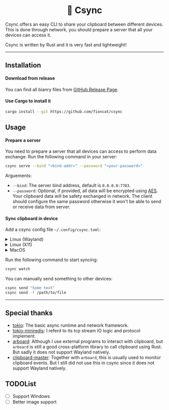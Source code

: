 <div align="center">
<h1>📄 Csync</h1>
</div>

Csync offers an easy CLI to share your clipboard between different devices. This is done through network, you should prepare a server that all your devices can access it.

Csync is written by Rust and it is very fast and lightweight!

---

## Installation

#### Download from release

You can find all bianry files from [GitHub Release Page](https://github.com/fioncat/csync/releases).

#### Use Cargo to install it

```bash
cargo install --git https://github.com/fioncat/csync
```

## Usage

#### Prepare a server

You need to prepare a server that all devices can access to perform data exchange. Run the following command in your server:

```bash
csync serve --bind "<bind-addr>" --password "<your-password>"
```

Arguements:

- `--bind`: The server bind address, default is `0.0.0.0:7703`.
- `--password`: Optional, if provided, all data will be encrypted using [AES](https://en.wikipedia.org/wiki/Advanced_Encryption_Standard). Your clipboard data will be safety exchanged in network. The client should configure the same password otherwise it won't be able to send or receive data from server.

#### Sync clipboard in device

Add a csync config file `~/.config/csync.toml`:

<details>
<summary>Linux (Wayland)</summary>

Require package `wl-clipboard`.

```toml
# ~/.config/csync.toml

server = "127.0.0.1:7703"  # The server address
device = "test-device"     # The current device name, should be unique
password = "test password" # The server password

watch = ["ucloud-mac"]  # The other devices to watch

[read]
notify = true
interval = 200

[write]
text_cmd = ["wl-copy"]
download_image = true
```

Run the following command to watch clipboard events and notify them to csync:

```bash
wl-paste --no-newline --watch csync notify
```

</details>

<details>
<summary>Linux (X11)</summary>

Require package `xclip`.

```toml
# ~/.config/csync.toml

server = "127.0.0.1:7703"  # The server address
device = "test-device"     # The current device name, should be unique
password = "test password" # The server password

watch = ["ucloud-mac"]  # The other devices to watch

[read]
cmd = ["xclip", "-o"]
interval = 200

[write]
text_cmd = ["xclip"]
download_image = true
```

</details>

<details>
<summary>MacOS</summary>

```toml
# ~/.config/csync.toml

server = "127.0.0.1:7703"  # The server address
device = "test-device"     # The current device name, should be unique
password = "test password" # The server password

watch = ["ucloud-mac"]  # The other devices to watch

[read]
cmd = ["pbpaste"]
interval = 200

[write]
text_cmd = ["pbcopy"]
download_image = true
```

</details>

Run the following command to start syncing:

```bash
csync watch
```

You can manually send something to other devices:

```bash
csync send "Some text"
csync send -f /path/to/file
```

---

## Special thanks

- [tokio](https://github.com/tokio-rs/tokio): The basic async runtime and network framework.
- [tokio-miniredis](https://github.com/tokio-rs/mini-redis): I referd to its tcp stream IO logic and protocol implement.
- [arboard](https://github.com/1Password/arboard): Although I use external programs to interact with clipboard, but `arboard` is still a good cross-platform library to call clipboard using Rust. But sadly it does not support Wayland natively.
- [clipboard-master](https://github.com/DoumanAsh/clipboard-master): Together with `arboard`, this is usually used to monitor clipboard events. But I still did not use this in csync since it does not support Wayland natively.

## TODOList

- [ ] Support Windows
- [ ] Better image support
